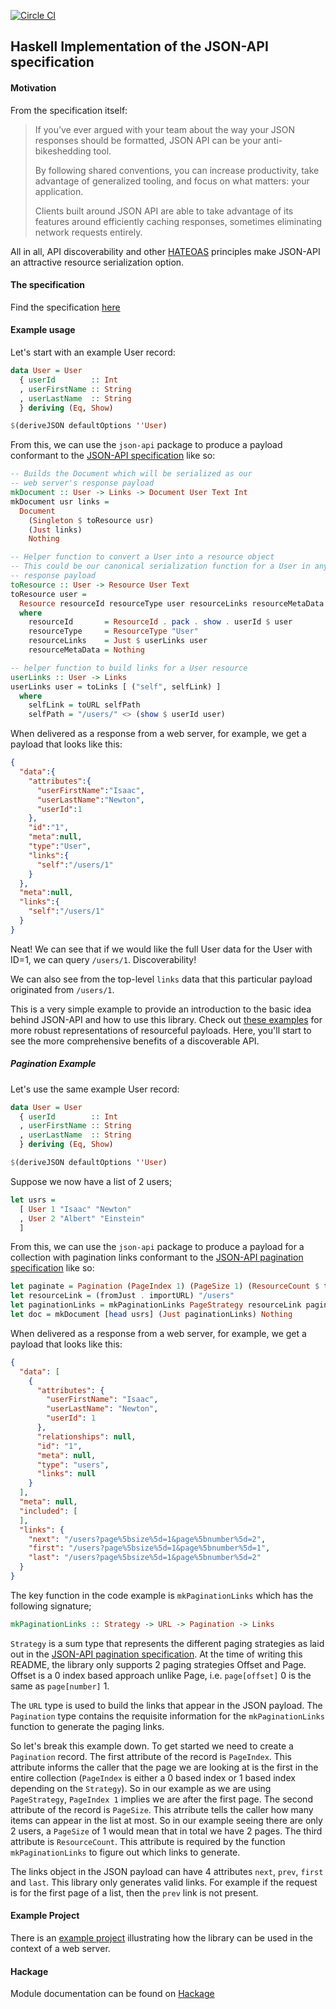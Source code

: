 [![Circle CI](https://circleci.com/gh/toddmohney/json-api.svg?style=svg)](https://circleci.com/gh/toddmohney/json-api)

## Haskell Implementation of the JSON-API specification



#### Motivation

From the specification itself:

> If you’ve ever argued with your team about the way your JSON responses should
> be formatted, JSON API can be your anti-bikeshedding tool.
>
> By following shared conventions, you can increase productivity, take advantage
> of generalized tooling, and focus on what matters: your application.
>
> Clients built around JSON API are able to take advantage of its features around
> efficiently caching responses, sometimes eliminating network requests entirely.

All in all, API discoverability and other [HATEOAS](https://spring.io/understanding/HATEOAS)
principles make JSON-API an attractive resource serialization option.



#### The specification

Find the specification [here](http://jsonapi.org/)



#### Example usage

Let's start with an example User record:

```Haskell
data User = User
  { userId        :: Int
  , userFirstName :: String
  , userLastName  :: String
  } deriving (Eq, Show)

$(deriveJSON defaultOptions ''User)
```

From this, we can use the `json-api` package to produce a payload conformant
to the [JSON-API specification](http://jsonapi.org/) like so:

```Haskell
-- Builds the Document which will be serialized as our
-- web server's response payload
mkDocument :: User -> Links -> Document User Text Int
mkDocument usr links =
  Document
    (Singleton $ toResource usr)
    (Just links)
    Nothing

-- Helper function to convert a User into a resource object
-- This could be our canonical serialization function for a User in any
-- response payload
toResource :: User -> Resource User Text
toResource user =
  Resource resourceId resourceType user resourceLinks resourceMetaData
  where
    resourceId       = ResourceId . pack . show . userId $ user
    resourceType     = ResourceType "User"
    resourceLinks    = Just $ userLinks user
    resourceMetaData = Nothing

-- helper function to build links for a User resource
userLinks :: User -> Links
userLinks user = toLinks [ ("self", selfLink) ]
  where
    selfLink = toURL selfPath
    selfPath = "/users/" <> (show $ userId user)
```

When delivered as a response from a web server, for example, we get a payload
that looks like this:

```JSON
{
  "data":{
    "attributes":{
      "userFirstName":"Isaac",
      "userLastName":"Newton",
      "userId":1
    },
    "id":"1",
    "meta":null,
    "type":"User",
    "links":{
      "self":"/users/1"
    }
  },
  "meta":null,
  "links":{
    "self":"/users/1"
  }
}
```

Neat! We can see that if we would like the full User data for the User with
ID=1, we can query `/users/1`. Discoverability!

We can also see from the top-level `links` data that this particular payload originated
from `/users/1`.

This is a very simple example to provide an introduction to the basic idea
behind JSON-API and how to use this library. Check out [these examples](http://jsonapi.org/examples/)
for more robust representations of resourceful payloads. Here, you'll start to
see the more comprehensive benefits of a discoverable API.

##### Pagination Example

Let's use the same example User record:

```Haskell
data User = User
  { userId        :: Int
  , userFirstName :: String
  , userLastName  :: String
  } deriving (Eq, Show)

$(deriveJSON defaultOptions ''User)
```

Suppose we now have a list of 2 users;

```Haskell
let usrs =
  [ User 1 "Isaac" "Newton"
  , User 2 "Albert" "Einstein"
  ]
```

From this, we can use the `json-api` package to produce a payload for a collection with pagination links conformant
to the [JSON-API pagination specification](https://jsonapi.org/format/#fetching-pagination) like so:

```Haskell
let paginate = Pagination (PageIndex 1) (PageSize 1) (ResourceCount $ toEnum (length usrs))
let resourceLink = (fromJust . importURL) "/users"
let paginationLinks = mkPaginationLinks PageStrategy resourceLink paginate
let doc = mkDocument [head usrs] (Just paginationLinks) Nothing
```

When delivered as a response from a web server, for example, we get a payload
that looks like this:

```JSON
{
  "data": [
    {
      "attributes": {
        "userFirstName": "Isaac",
        "userLastName": "Newton",
        "userId": 1
      },
      "relationships": null,
      "id": "1",
      "meta": null,
      "type": "users",
      "links": null
    }
  ],
  "meta": null,
  "included": [
  ],
  "links": {
    "next": "/users?page%5bsize%5d=1&page%5bnumber%5d=2",
    "first": "/users?page%5bsize%5d=1&page%5bnumber%5d=1",
    "last": "/users?page%5bsize%5d=1&page%5bnumber%5d=2"
  }
}
```

The key function in the code example is `mkPaginationLinks` which has the following signature;

```Haskell
mkPaginationLinks :: Strategy -> URL -> Pagination -> Links
```

`Strategy` is a sum type that represents the different paging strategies as laid out in the [JSON-API pagination specification](https://jsonapi.org/format/#fetching-pagination). At the time of writing this README, the library only supports 2 paging strategies Offset and Page. Offset is a 0 index based approach unlike Page, i.e. `page[offset]` 0 is the same as `page[number]` 1.

The `URL` type is used to build the links that appear in the JSON payload. The `Pagination` type contains the requisite information for the `mkPaginationLinks` function to generate the paging links.

So let's break this example down. To get started we need to create a `Pagination` record. The first attribute of the record is `PageIndex`. This attribute informs the caller that the page we are looking at is the first in the entire collection (`PageIndex` is either a 0 based index or 1 based index depending on the `Strategy`). So in our example as we are using `PageStrategy`, `PageIndex 1` implies we are after the first page. The second attribute of the record is `PageSize`. This atrribute tells the caller how many items can appear in the list at most. So in our example seeing there are only 2 users, a `PageSize` of 1 would mean that in total we have 2 pages. The third attribute is `ResourceCount`. This attribute is required by the function `mkPaginationLinks` to figure out which links to generate.

The links object in the JSON payload can have 4 attributes `next`, `prev`, `first` and `last`. This library only generates valid links. For example if the request is for the first page of a list, then the `prev` link is not present.

#### Example Project

There is an [example project](https://github.com/toddmohney/json-api/tree/master/example) illustrating how the library can be used in the context of a web server.

#### Hackage

Module documentation can be found on [Hackage](http://hackage.haskell.org/package/json-api)
